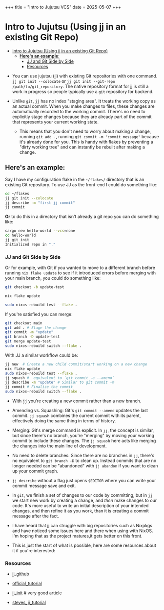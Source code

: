 +++
title = "Intro to Jujutsu VCS"
date = 2025-05-07
+++


# Intro to Jujutsu (Using jj in an existing Git Repo)

<!--toc:start-->
- [Intro to Jujutsu (Using jj in an existing Git Repo)](#intro-to-jujutsu-using-jj-in-an-existing-git-repo)
  - [**Here's an example:**](#heres-an-example)
    - [JJ and Git Side by Side](#jj-and-git-side-by-side)
    - [Resources](#resources)
<!--toc:end-->


- You can use jujutsu (jj) with existing Git repositories with one command.
  `jj git init --colocate` or `jj git init --git-repo /path/to/git_repository`.
  The native repository format for jj is still a work in progress so people
  typically use a `git` repository for backend.

- Unlike `git`, `jj` has no index "staging area". It treats the working copy
  as an actual commit. When you make changes to files, these changes are
  automatically recorded to the working commit. There's no need to explicitly
  stage changes because they are already part of the commit that represents
  your current working state.

  - This means that you don't need to worry about making a change, running
    `git add .`, running `git commit -m "commit message"` because it's
    already done for you. This is handy with flakes by preventing a
    "dirty working tree" and can instantly be rebuilt after making a change.

## **Here's an example:**

Say I have my configuration flake in the `~/flakes/` directory that is an
existing Git repository. To use JJ as the front-end I could do something like:

```bash
cd ~/flakes
jj git init --colocate
jj describe -m "first jj commit"
jj commit
```

**Or** to do this in a directory that isn't already a git repo you can do
something like:

```bash
cargo new hello-world --vcs=none
cd hello-world
jj git init
Initialized repo in "."
```

### JJ and Git Side by Side

Or for example, with Git if you wanted to move to a different branch before
running `nix flake update` to see if it introduced errors before merging
with your main branch, you could do something like:

```bash
git checkout -b update-test

nix flake update

sudo nixos-rebuild test --flake .
```

If you're satisfied you can merge:

```bash
git checkout main
git add . # Stage the change
git commit -m "update"
git branch -D update-test
git merge update-test
sudo nixos-rebuild switch --flake .
```

With JJ a similar workflow could be:

```bash
jj new  # Create a new child commit/start working on a new change
nix flake update
sudo nixos-rebuild test --flake .
jj squash #  equivalent to `git commit -a --amend`
jj describe -m "update" # Similar to git commit -m
jj commit # Finalize the commit
sudo nixos-rebuild switch --flake .
```

- With `jj` you're creating a new commit rather than a new branch.

- Amending vs. Squashing: Git's `git commit --amend` updates the last commit.
  `jj squash` combines the current commit with its parent, effectively doing
  the same thing in terms of history.

- Merging: Git's merge command is explicit. In `jj`, the concept is similar,
  but since there's no branch, you're "merging" by moving your working commit
  to include these changes. The `jj squash` here acts like merging the changes
  into the main line of development.

- No need to delete branches: Since there are no branches in `jj`, there's
  no equivalent to `git branch -D` to clean up. Instead commits that are no
  longer needed can be "abandoned" with `jj abandon` if you want to clean up
  your commit graph.

- `jj describe` without a flag just opens `$EDITOR` where you can write your
  commit message save and exit.

- In `git`, we finish a set of changes to our code by committing, but in
  `jj` we start new work by creating a change, and _then_ make changes to
  our code. It's more useful to write an initial description of your intended
  changes, and then refine it as you work, than it is creating a commit message
  after the fact.

- I have heard that jj can struggle with big repositories such as Nixpkgs and
  have noticed some issues here and there when using with NixOS.
  I'm hoping that as the project matures,it gets better on this front.

- This is just the start of what is possible, here are some resources about
  it if you're interested:

### Resources

- [jj_github](https://github.com/jj-vcs/jj)

- [official_tutorial](https://jj-vcs.github.io/jj/latest/tutorial/)

- [jj_init](https://v5.chriskrycho.com/essays/jj-init/) # very good article

- [steves_jj_tutorial](https://steveklabnik.github.io/jujutsu-tutorial/)
